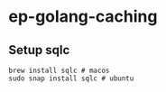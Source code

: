 # ep-golang-caching

## Setup sqlc
```
brew install sqlc # macos
sudo snap install sqlc # ubuntu
```
